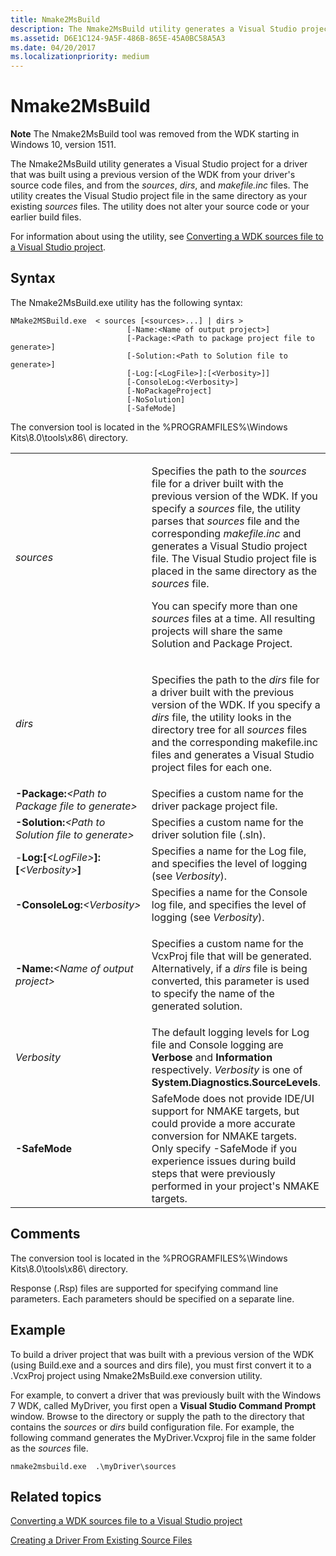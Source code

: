 ```yaml
---
title: Nmake2MsBuild
description: The Nmake2MsBuild utility generates a Visual Studio project for a driver that was built using a previous version of the WDK from your driver's source code files, and from the sources, dirs, and makefile.inc files.
ms.assetid: D6E1C124-9A5F-486B-865E-45A0BC58A5A3
ms.date: 04/20/2017
ms.localizationpriority: medium
---
```


# Nmake2MsBuild


**Note**  The Nmake2MsBuild tool was removed from the WDK starting in Windows 10, version 1511.



The Nmake2MsBuild utility generates a Visual Studio project for a driver that was built using a previous version of the WDK from your driver's source code files, and from the *sources*, *dirs*, and *makefile.inc* files. The utility creates the Visual Studio project file in the same directory as your existing *sources* files. The utility does not alter your source code or your earlier build files.

For information about using the utility, see [Converting a WDK sources file to a Visual Studio project](converting-a-wdk-sources-file-to-a-visual-studio-project.md).

## <span id="Syntax"></span><span id="syntax"></span><span id="SYNTAX"></span>Syntax


The Nmake2MsBuild.exe utility has the following syntax:

```
NMake2MSBuild.exe  < sources [<sources>...] | dirs >
                          [-Name:<Name of output project>]
                          [-Package:<Path to package project file to generate>]
                          [-Solution:<Path to Solution file to generate>]
                          [-Log:[<LogFile>]:[<Verbosity>]]
                          [-ConsoleLog:<Verbosity>]
                          [-NoPackageProject]
                          [-NoSolution]
                          [-SafeMode]
```

The conversion tool is located in the %PROGRAMFILES%\\Windows Kits\\8.0\\tools\\x86\\ directory.

<table>
<colgroup>
<col width="50%" />
<col width="50%" />
</colgroup>
<tbody>
<tr class="odd">
<td align="left"><em>sources</em></td>
<td align="left"><p>Specifies the path to the <em>sources</em> file for a driver built with the previous version of the WDK. If you specify a <em>sources</em> file, the utility parses that <em>sources</em> file and the corresponding <em>makefile.inc</em> and generates a Visual Studio project file. The Visual Studio project file is placed in the same directory as the <em>sources</em> file.</p>
<p>You can specify more than one <em>sources</em> files at a time. All resulting projects will share the same Solution and Package Project.</p></td>
</tr>
<tr class="even">
<td align="left"><em>dirs</em></td>
<td align="left"><p>Specifies the path to the <em>dirs</em> file for a driver built with the previous version of the WDK. If you specify a <em>dirs</em> file, the utility looks in the directory tree for all <em>sources</em> files and the corresponding makefile.inc files and generates a Visual Studio project files for each one.</p></td>
</tr>
<tr class="odd">
<td align="left"><strong>-Package:</strong><em>&lt;Path to Package file to generate&gt;</em></td>
<td align="left">Specifies a custom name for the driver package project file.</td>
</tr>
<tr class="even">
<td align="left"><strong>-Solution:</strong><em>&lt;Path to Solution file to generate&gt;</em></td>
<td align="left">Specifies a custom name for the driver solution file (.sln).</td>
</tr>
<tr class="odd">
<td align="left">-<strong>Log:[</strong><em>&lt;LogFile&gt;</em><strong>]:[</strong><em>&lt;Verbosity&gt;</em><strong>]</strong></td>
<td align="left">Specifies a name for the Log file, and specifies the level of logging (see <em>Verbosity</em>).</td>
</tr>
<tr class="even">
<td align="left"><strong>-ConsoleLog:</strong><em>&lt;Verbosity&gt;</em></td>
<td align="left">Specifies a name for the Console log file, and specifies the level of logging (see <em>Verbosity</em>).</td>
</tr>
<tr class="odd">
<td align="left"><p><strong>-Name:</strong><em>&lt;Name of output project&gt;</em></p></td>
<td align="left"><p>Specifies a custom name for the VcxProj file that will be generated. Alternatively, if a <em>dirs</em> file is being converted, this parameter is used to specify the name of the generated solution.</p></td>
</tr>
<tr class="even">
<td align="left"><em>Verbosity</em></td>
<td align="left">The default logging levels for Log file and Console logging are <strong>Verbose</strong> and <strong>Information</strong> respectively. <em>Verbosity</em> is one of <strong>System.Diagnostics.SourceLevels</strong>.</td>
</tr>
<tr class="odd">
<td align="left"><strong>-SafeMode</strong></td>
<td align="left">SafeMode does not provide IDE/UI support for NMAKE targets, but could provide a more accurate conversion for NMAKE targets. Only specify -SafeMode if you experience issues during build steps that were previously performed in your project's NMAKE targets.</td>
</tr>
</tbody>
</table>



## <span id="Comments"></span><span id="comments"></span><span id="COMMENTS"></span>Comments


The conversion tool is located in the %PROGRAMFILES%\\Windows Kits\\8.0\\tools\\x86\\ directory.

Response (.Rsp) files are supported for specifying command line parameters. Each parameters should be specified on a separate line.

## <span id="Example"></span><span id="example"></span><span id="EXAMPLE"></span>Example


To build a driver project that was built with a previous version of the WDK (using Build.exe and a sources and dirs file), you must first convert it to a .VcxProj project using Nmake2MsBuild.exe conversion utility.

For example, to convert a driver that was previously built with the Windows 7 WDK, called MyDriver, you first open a **Visual Studio Command Prompt** window. Browse to the directory or supply the path to the directory that contains the *sources* or *dirs* build configuration file. For example, the following command generates the MyDriver.Vcxproj file in the same folder as the *sources* file.

```
nmake2msbuild.exe  .\myDriver\sources
```

## <span id="related_topics"></span>Related topics


[Converting a WDK sources file to a Visual Studio project](converting-a-wdk-sources-file-to-a-visual-studio-project.md)

[Creating a Driver From Existing Source Files](https://msdn.microsoft.com/windows-drivers/develop/creating_a_driver_from_existing_source_files)










